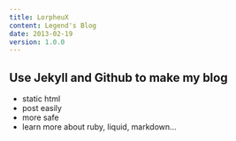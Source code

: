 ```yaml
---
title: LorpheuX
content: Legend's Blog
date: 2013-02-19
version: 1.0.0
---
```

## Use Jekyll and Github to make my blog

* static html
* post easily
* more safe
* learn more about ruby, liquid, markdown...




